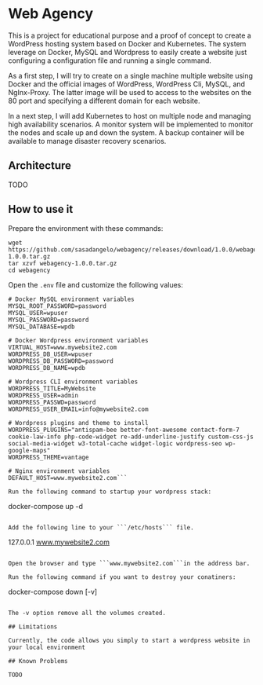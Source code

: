 # Web Agency

This is a project for educational purpose and a proof of concept to create a WordPress hosting system based on Docker and Kubernetes. The system leverage on Docker, MySQL and Wordpress to easily create a website just configuring a configuration file and running a single command. 

As a first step, I will try to create on a single machine multiple website using Docker and the official images of WordPress, WordPress Cli, MySQL, and NgInx-Proxy. The latter image will be used to access to the websites on the 80 port and specifying a different domain for each website.

In a next step, I will add Kubernetes to host on multiple node and managing high availability scenarios. A monitor system will be implemented to monitor the nodes and scale up and down the system. A backup container will be available to manage disaster recovery scenarios.

## Architecture

TODO

## How to use it

Prepare the environment with these commands:

```
wget https://github.com/sasadangelo/webagency/releases/download/1.0.0/webagency-1.0.0.tar.gz
tar xzvf webagency-1.0.0.tar.gz
cd webagency
```

Open the ```.env``` file and customize the following values:

```
# Docker MySQL environment variables
MYSQL_ROOT_PASSWORD=password
MYSQL_USER=wpuser
MYSQL_PASSWORD=password
MYSQL_DATABASE=wpdb

# Docker Wordpress environment variables
VIRTUAL_HOST=www.mywebsite2.com
WORDPRESS_DB_USER=wpuser
WORDPRESS_DB_PASSWORD=password
WORDPRESS_DB_NAME=wpdb

# Wordpress CLI environment variables 
WORDPRESS_TITLE=MyWebsite
WORDPRESS_USER=admin
WORDPRESS_PASSWD=password
WORDPRESS_USER_EMAIL=info@mywebsite2.com

# Wordpress plugins and theme to install
WORDPRESS_PLUGINS="antispam-bee better-font-awesome contact-form-7 cookie-law-info php-code-widget re-add-underline-justify custom-css-js social-media-widget w3-total-cache widget-logic wordpress-seo wp-google-maps"
WORDPRESS_THEME=vantage

# Nginx environment variables
DEFAULT_HOST=www.mywebsite2.com```

Run the following command to startup your wordpress stack:

```
docker-compose up -d
```

Add the following line to your ```/etc/hosts``` file.

```
127.0.0.1    www.mywebsite2.com
```

Open the browser and type ```www.mywebsite2.com```in the address bar.

Run the following command if you want to destroy your conatiners:

```
docker-compose down [-v]
```

The -v option remove all the volumes created.

## Limitations

Currently, the code allows you simply to start a wordpress website in your local environment 

## Known Problems

TODO

